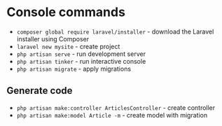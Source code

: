 # Console commands

- `composer global require laravel/installer` - download the Laravel installer using Composer
- `laravel new mysite` - create project
- `php artisan serve` - run development server
- `php artisan tinker` - run interactive console
- `php artisan migrate` - apply migrations

## Generate code

- `php artisan make:controller ArticlesController` - create controller
- `php artisan make:model Article -m` - create model with migration
